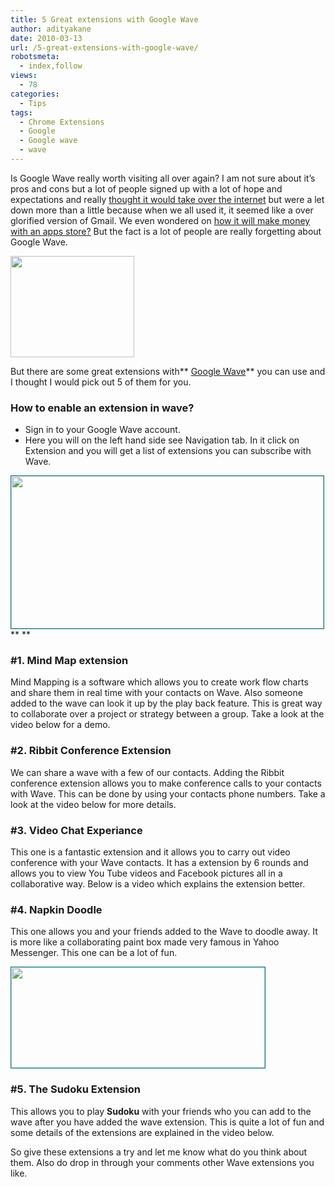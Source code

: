 ```yaml
---
title: 5 Great extensions with Google Wave
author: adityakane
date: 2010-03-13
url: /5-great-extensions-with-google-wave/
robotsmeta:
  - index,follow
views:
  - 78
categories:
  - Tips
tags:
  - Chrome Extensions
  - Google
  - Google wave
  - wave
---
```

Is Google Wave really worth visiting all over again? I am not sure about it&#8217;s pros and cons but a lot of people signed up with a lot of hope and expectations and really [thought it would take over the internet][1] but were a let down more than a little because when we all used it, it seemed like a over glorified version of Gmail. We even wondered on [how it will make money with an apps store?][2] But the fact is a lot of people are really forgetting about Google Wave.

<a rel="attachment wp-att-15109" href="http://devilsworkshop.org/will-the-internet-be-taken-swept-over-by-google-wave/gogole_wave1/"><img class="alignnone size-full  wp-image-52024" src="http://cdn.devilsworkshop.org/files/2009/09/Gogole_wave1.JPG" alt="" width="198" height="162" /></a>

But there are some great extensions with** <a href="http://wave.google.com" onclick="_gaq.push(['_trackEvent', 'outbound-article', 'http://wave.google.com', 'Google Wave']);" >Google Wave</a>** you can use and I thought I would pick out 5 of them for you.

### **How to enable an extension in wave?**

  * Sign in to your Google Wave account.
  * Here you will on the left hand side see Navigation tab. In it click on Extension and you will get a list of extensions you can subscribe with Wave.

<a rel="attachment wp-att-21755" href="http://devilsworkshop.org/5-great-extensions-with-google-wave/add_extensions_google_wave/"><img class="alignnone size-full wp-image-21755" style="border: 1px solid teal" src="http://cdn.devilsworkshop.org/files/2010/03/Add_extensions_google_wave.png" alt="" width="500" height="244" /></a>** **

### ****************#1. Mind Map extension****************

Mind Mapping is a software which allows you to create work flow charts and share them in real time with your contacts on Wave. Also someone added to the wave can look it up by the play back feature. This is great way to collaborate over a project or strategy between a group. Take a look at the video below for a demo.

### ****************#2. Ribbit Conference Extension****************

We can share a wave with a few of our contacts. Adding the Ribbit conference extension allows you to make conference calls to your contacts with Wave. This can be done by using your contacts phone numbers. Take a look at the video below for more details.

### ********#3. Video Chat Experiance********

This one is a fantastic extension and it allows you to carry out video conference with your Wave contacts. It has a extension by 6 rounds and allows you to view You Tube videos and Facebook pictures all in a collaborative way. Below is a video which explains the extension better.

### ****#4. Napkin Doodle****

This one allows you and your friends added to the Wave to doodle away. It is more like a collaborating paint box made very famous in Yahoo Messenger. This one can be a lot of fun.

<a rel="attachment wp-att-21760" href="http://devilsworkshop.org/5-great-extensions-with-google-wave/wave_extension_napkingadget/"><img class="alignnone size-full wp-image-21760" style="border: 1px solid teal" src="http://cdn.devilsworkshop.org/files/2010/03/wave_extension_napkingadget.png" alt="" width="406" height="161" /></a>

### **#5. The Sudoku Extension**

This allows you to play **Sudoku** with your friends who you can add to the wave after you have added the wave extension. This is quite a lot of fun and some details of the extensions are explained in the video below.

So give these extensions a try and let me know what do you think about them. Also do drop in through your comments other Wave extensions you like.

 [1]: http://devilsworkshop.org/will-the-internet-be-taken-swept-over-by-google-wave/ "thought it would take over the internet"
 [2]: http://devilsworkshop.org/how-will-google-wave-make-money/ "how it will make money with an apps store?"

